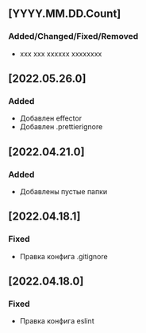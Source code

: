 ## [YYYY.MM.DD.Count]
### Added/Changed/Fixed/Removed
-   xxx xxx xxxxxx xxxxxxxx

## [2022.05.26.0]
### Added
-   Добавлен effector
-   Добавлен .prettierignore

## [2022.04.21.0]
### Added
-   Добавлены пустые папки 

## [2022.04.18.1]
### Fixed
-   Правка конфига .gitignore

## [2022.04.18.0]
### Fixed
-   Правка конфига eslint
